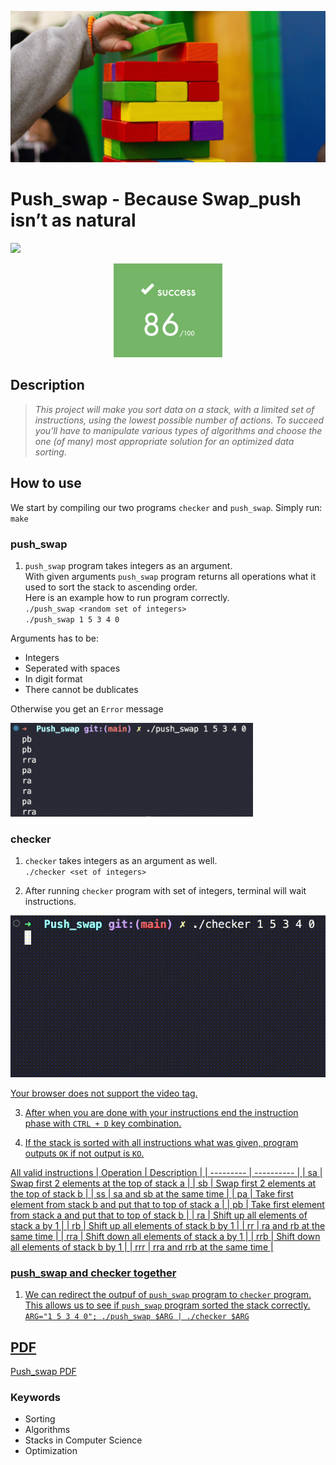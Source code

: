 <p align="left"><img src="./README/pics/stack.jpg" ></p>

# Push_swap - Because Swap_push isn’t as natural

<a href="gif"><img src="./README/video/visual_algo.gif"  width="300" ></a>
<p align="middle"><img src="./README/pics/score.png" height="150" /></p>
<!-- ![](https://im4.ezgif.com/tmp/ezgif-4-502d12b95b.gif) -->

## Description

> <em> This project will make you sort data on a stack, with a limited set of instructions, using the lowest possible number of actions. To succeed you’ll have to manipulate various types of algorithms and choose the one (of many) most appropriate solution for an optimized data sorting. </em>

## How to use

We start by compiling our two programs `checker` and `push_swap`. Simply run:\
`make`

### push_swap

1. `push_swap` program takes integers as an argument.\
With given arguments `push_swap` program returns all operations what it used to sort the stack to ascending order.\
Here is an example how to run program correctly.\
`./push_swap <random set of integers>`\
`./push_swap 1 5 3 4 0`

Arguments has to be:

- Integers
- Seperated with spaces
- In digit format
- There cannot be dublicates

Otherwise you get an `Error` message

<p align="left"><img src="./README/pics/push_swap_output.png" height="150"/></p>

### checker

1. `checker` takes integers as an argument as well.\
`./checker <set of integers>`

2. After running `checker` program with set of integers, terminal will wait instructions.

<a href="gif"><img src="./README/video/checker_guide.gif">


Your browser does not support the video tag.
</video>

3. After when you are done with your instructions end the instruction phase with `CTRL + D` key combination.

4. If the stack is sorted with all instructions what was given, program outputs `OK` if not output is `KO`.

All valid instructions
| Operation | Description |
| --------- | ----------  |
| sa  | Swap first 2 elements at the top of stack a |
| sb  | Swap first 2 elements at the top of stack b |
| ss  | sa and sb at the same time |
| pa  | Take first element from stack b and put that to top of stack a |
| pb  | Take first element from stack a and put that to top of stack b |
| ra  | Shift up all elements of stack a by 1 |
| rb  | Shift up all elements of stack b by 1 |
| rr  | ra and rb at the same time |
| rra | Shift down all elements of stack a by 1 |
| rrb | Shift down all elements of stack b by 1 |
| rrr | rra and rrb at the same time |

### push_swap and checker together

1. We can redirect the outpuf of `push_swap` program to `checker` program. This allows us to see if `push_swap` program sorted the stack correctly.\
`ARG="1 5 3 4 0"; ./push_swap $ARG | ./checker $ARG`

## PDF

<a href="./README/push_swap.en.pdf">Push_swap PDF</a>

### Keywords

- Sorting
- Algorithms
- Stacks in Computer Science
- Optimization